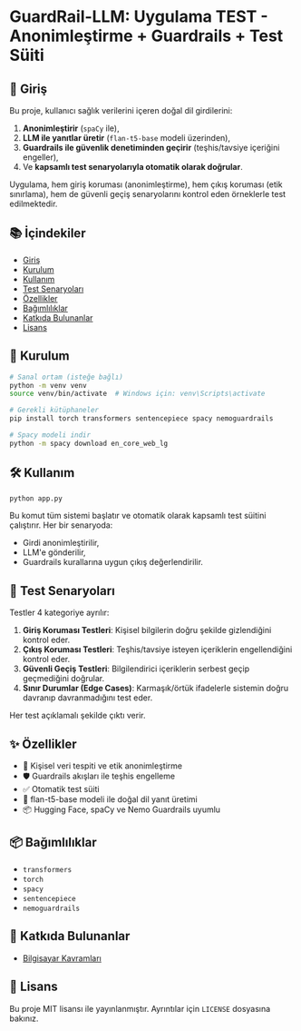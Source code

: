 
# GuardRail-LLM: Uygulama TEST - Anonimleştirme + Guardrails + Test Süiti

## 🧩 Giriş

Bu proje, kullanıcı sağlık verilerini içeren doğal dil girdilerini:

1. **Anonimleştirir** (`spaCy` ile),
2. **LLM ile yanıtlar üretir** (`flan-t5-base` modeli üzerinden),
3. **Guardrails ile güvenlik denetiminden geçirir** (teşhis/tavsiye içeriğini engeller),
4. Ve **kapsamlı test senaryolarıyla otomatik olarak doğrular**.

Uygulama, hem giriş koruması (anonimleştirme), hem çıkış koruması (etik sınırlama), hem de güvenli geçiş senaryolarını kontrol eden örneklerle test edilmektedir.

## 📚 İçindekiler

- [Giriş](#-giriş)
- [Kurulum](#-kurulum)
- [Kullanım](#-kullanım)
- [Test Senaryoları](#-test-senaryoları)
- [Özellikler](#-özellikler)
- [Bağımlılıklar](#-bağımlılıklar)
- [Katkıda Bulunanlar](#-katkıda-bulunanlar)
- [Lisans](#-lisans)

## 🚀 Kurulum

```bash
# Sanal ortam (isteğe bağlı)
python -m venv venv
source venv/bin/activate  # Windows için: venv\Scripts\activate

# Gerekli kütüphaneler
pip install torch transformers sentencepiece spacy nemoguardrails

# Spacy modeli indir
python -m spacy download en_core_web_lg
```

## 🛠️ Kullanım

```bash
python app.py
```

Bu komut tüm sistemi başlatır ve otomatik olarak kapsamlı test süitini çalıştırır. Her bir senaryoda:

- Girdi anonimleştirilir,
- LLM'e gönderilir,
- Guardrails kurallarına uygun çıkış değerlendirilir.

## 🔬 Test Senaryoları

Testler 4 kategoriye ayrılır:

1. **Giriş Koruması Testleri**: Kişisel bilgilerin doğru şekilde gizlendiğini kontrol eder.
2. **Çıkış Koruması Testleri**: Teşhis/tavsiye isteyen içeriklerin engellendiğini kontrol eder.
3. **Güvenli Geçiş Testleri**: Bilgilendirici içeriklerin serbest geçip geçmediğini doğrular.
4. **Sınır Durumlar (Edge Cases)**: Karmaşık/örtük ifadelerle sistemin doğru davranıp davranmadığını test eder.

Her test açıklamalı şekilde çıktı verir.

## ✨ Özellikler

- 🔐 Kişisel veri tespiti ve etik anonimleştirme
- 🛡️ Guardrails akışları ile teşhis engelleme
- ✅ Otomatik test süiti
- 💬 flan-t5-base modeli ile doğal dil yanıt üretimi
- 📦 Hugging Face, spaCy ve Nemo Guardrails uyumlu

## 📦 Bağımlılıklar

- `transformers`
- `torch`
- `spacy`
- `sentencepiece`
- `nemoguardrails`

## 👥 Katkıda Bulunanlar

- [Bilgisayar Kavramları](https://github.com/BilgisayarKavramlari)

## 📝 Lisans

Bu proje MIT lisansı ile yayınlanmıştır. Ayrıntılar için `LICENSE` dosyasına bakınız.
